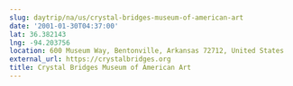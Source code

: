 ```yaml
---
slug: daytrip/na/us/crystal-bridges-museum-of-american-art
date: '2001-01-30T04:37:00'
lat: 36.382143
lng: -94.203756
location: 600 Museum Way, Bentonville, Arkansas 72712, United States
external_url: https://crystalbridges.org
title: Crystal Bridges Museum of American Art
---
```



